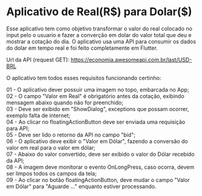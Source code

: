 <h1>Aplicativo de Real(R$) para Dolar($)</h1>

Esse aplicativo tem como objetivo transformar o valor do real colocado no input pelo o usuario e fazer a converção em dolar do valor total que deu e mostrar a cotação do dia. O aplicativo usa uma API para consumir os dados do dolar em tempo real e foi feito completamente em Flutter.

Url da API (request GET): https://economia.awesomeapi.com.br/last/USD-BRL

O aplicativo tem todos esses requisitos funcionando certinho:

01 - O aplicativo dever possuir uma imagem no topo, embarcada no App;<br>
02 - O campo "Valor em Real" é obrigatório antes da cotação, exibindo mensagem abaixo quando não for preenchido;<br>
03 - Deve ser exibido em "ShowDialog", exceptions que possam ocorrer, exemplo falta de internet;<br>
04 - Ao clicar no floatingActionButton deve ser enviada uma requisição para API;<br>
05 - Deve ser lido o retorno da API no campo "bid";<br>
06 - O aplicativo deve exibir o "Valor em Dólar", fazendo a conversão do valor em real para o valor em dólar;<br>
07 - Abaixo do valor convertido, deve ser exibido o valor do Dólar recebido da API;<br>
08 - A imagem deve monitorar o evento OnLongPress, caso ocorra, devem ser limpos todos os campos da tela;<br>
09 - Ao clicar no botão floatingActionButton, deve mudar o campo "Valor em Dólar" para "Aguarde ..." enquanto estiver processando.
